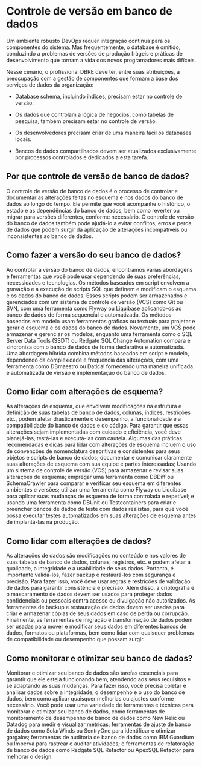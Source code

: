 Controle de versão em banco de dados 
==================================

Um ambiente robusto DevOps requer integração contínua para os componentes do sistema. Mas frequentemente, o database é omitido, conduzindo a problemas de versões de produção frágeis e práticas de desenvolvimento que tornam a vida dos novos programadores mais difíceis.

Nesse cenário, o profissional DBRE deve ter, entre suas atribuições, a preocupação com a gestão de componentes que formam a base dos serviços de dados da organização:

* Database schema, incluindo índices, precisam estar no controle de versão.

* Os dados que controlam a lógica de negócios, como tabelas de pesquisa, também precisam estar no controle de versão.

* Os desenvolvedores precisam criar de uma maneira fácil os databases locais.

* Bancos de dados compartilhados devem ser atualizados exclusivamente por processos controlados e dedicados a esta tarefa.



Por que controle de versão de banco de dados?
-------------------------------------------------------------------------------------------------

O controle de versão de banco de dados é o processo de controlar e documentar as alterações feitas no esquema e nos dados do banco de dados ao longo do tempo. Ele permite que você acompanhe o histórico, o estado e as dependências do banco de dados, bem como reverter ou migrar para versões diferentes, conforme necessário. O controle de versão do banco de dados também pode ajudá-lo a evitar conflitos, erros e perda de dados que podem surgir da aplicação de alterações incompatíveis ou inconsistentes ao banco de dados.


Como fazer a versão do seu banco de dados?
-------------------------------------------------------------------------------------------

Ao controlar a versão do banco de dados, encontramos várias abordagens e ferramentas que você pode usar dependendo de suas preferências, necessidades e tecnologias. Os métodos baseados em script envolvem a gravação e a execução de scripts SQL que definem e modificam o esquema e os dados do banco de dados. Esses scripts podem ser armazenados e gerenciados com um sistema de controle de versão (VCS) como Git ou SVN, com uma ferramenta como Flyway ou Liquibase aplicando-os ao banco de dados de forma sequencial e automatizada. Os métodos baseados em modelo usam ferramentas gráficas ou textuais para projetar e gerar o esquema e os dados do banco de dados. Novamente, um VCS pode armazenar e gerenciar os modelos, enquanto uma ferramenta como o SQL Server Data Tools (SSDT) ou Redgate SQL Change Automation compara e sincroniza com o banco de dados de forma declarativa e automatizada. Uma abordagem híbrida combina métodos baseados em script e modelo, dependendo da complexidade e frequência das alterações, com uma ferramenta como DBmaestro ou Datical fornecendo uma maneira unificada e automatizada de versão e implementação do banco de dados.


Como lidar com alterações de esquema?
---------------------------------------------------------------------------------

As alterações de esquema, que envolvem modificações na estrutura e definição de suas tabelas de banco de dados, colunas, índices, restrições etc., podem afetar drasticamente o desempenho, a funcionalidade e a compatibilidade do banco de dados e do código. Para garantir que essas alterações sejam implementadas com cuidado e eficiência, você deve planejá-las, testá-las e executá-las com cautela. Algumas das práticas recomendadas e dicas para lidar com alterações de esquema incluem o uso de convenções de nomenclatura descritivas e consistentes para seus objetos e scripts de banco de dados; documentar e comunicar claramente suas alterações de esquema com sua equipe e partes interessadas; Usando um sistema de controle de versão (VCS) para armazenar e revisar suas alterações de esquema; empregar uma ferramenta como DBDiff ou SchemaCrawler para comparar e verificar seu esquema em diferentes ambientes e versões; utilizar uma ferramenta como Flyway ou Liquibase para aplicar suas mudanças de esquema de forma controlada e repetível; e usando uma ferramenta como DBUnit ou Testcontainers para criar e preencher bancos de dados de teste com dados realistas, para que você possa executar testes automatizados em suas alterações de esquema antes de implantá-las na produção.


Como lidar com alterações de dados?
-----------------------------------------------------------------------------

As alterações de dados são modificações no conteúdo e nos valores de suas tabelas de banco de dados, colunas, registros, etc. e podem afetar a qualidade, a integridade e a usabilidade de seus dados. Portanto, é importante validá-los, fazer backup e restaurá-los com segurança e precisão. Para fazer isso, você deve usar regras e restrições de validação de dados para garantir consistência e precisão. Além disso, a criptografia e o mascaramento de dados devem ser usados para proteger dados confidenciais ou pessoais contra acesso ou divulgação não autorizados. As ferramentas de backup e restauração de dados devem ser usadas para criar e armazenar cópias de seus dados em caso de perda ou corrupção. Finalmente, as ferramentas de migração e transformação de dados podem ser usadas para mover e modificar seus dados em diferentes bancos de dados, formatos ou plataformas, bem como lidar com quaisquer problemas de compatibilidade ou desempenho que possam surgir.


Como monitorar e otimizar seu banco de dados?
-------------------------------------------------------------------------------------------------

Monitorar e otimizar seu banco de dados são tarefas essenciais para garantir que ele esteja funcionando bem, atendendo aos seus requisitos e se adaptando às suas mudanças. Para fazer isso, você precisa coletar e analisar dados sobre a integridade, o desempenho e o uso do banco de dados, bem como aplicar quaisquer melhorias ou ajustes conforme necessário. Você pode usar uma variedade de ferramentas e técnicas para monitorar e otimizar seu banco de dados, como ferramentas de monitoramento de desempenho de banco de dados como New Relic ou Datadog para medir e visualizar métricas; ferramentas de ajuste de banco de dados como SolarWinds ou SentryOne para identificar e otimizar gargalos; ferramentas de auditoria de banco de dados como IBM Guardium ou Imperva para rastrear e auditar atividades; e ferramentas de refatoração de banco de dados como Redgate SQL Refactor ou ApexSQL Refactor para melhorar o design.

